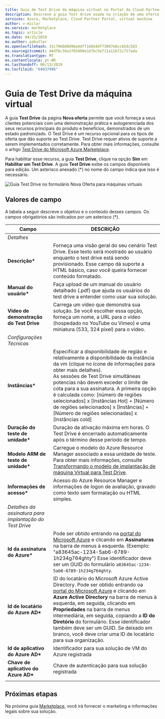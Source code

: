 ```yaml
---
title: Guia de Test Drive da máquina virtual no Portal do Cloud Partner para o Azure Marketplace
description: Descreve a guia Test drive usada na criação de uma oferta de VM do Marketplace do Azure.
services: Azure, Marketplace, Cloud Partner Portal, virtual machine
author: v-miclar
ms.service: marketplace
ms.topic: article
ms.date: 04/25/2019
ms.author: pabutler
ms.openlocfilehash: 31c7968d0d96a44ff166444f73807e0ccb5dc583
ms.sourcegitcommit: d4dfbc34a1f03488e1b7bc5e711a11b72c717ada
ms.translationtype: MT
ms.contentlocale: pt-BR
ms.lasthandoff: 06/13/2019
ms.locfileid: "64937996"
---
```

# <a name="virtual-machine-test-drive-tab"></a>Guia de Test Drive da máquina virtual

A guia **Test Drive** da página **Nova oferta** permite que você forneça a seus clientes potenciais com uma demonstração prática e autogerenciada dos seus recursos principais do produto e benefícios, demonstrados de um estado padronizado.  O Test Drive é um recurso opcional para os tipos de oferta que dão suporte ao Test Drive.  Test Drive requer ativos de suporte a serem implementados corretamente.  Para obter mais informações, consulte o artigo [
Test Drive do Microsoft Azure Marketplace](https://azure.microsoft.com/blog/azure-marketplace-test-drive/).  <!--TD: Replace with migrated version of Test Drive article! -->

Para habilitar esse recurso, a guia **Test Drive**, clique na opção **Sim** em **Habilitar um Test Drive**.  A guia **Test Drive** exibe os campos disponíveis para edição.  Um asterisco anexado (*) no nome do campo indica que isso é necessário.

![Guia Test Drive no formulário Nova Oferta para máquinas virtuais](./media/publishvm_007.png)


## <a name="field-values"></a>Valores de campo

A tabela a seguir descreve o objetivo e o conteúdo desses campos.  Os campos obrigatórios são indicados por um asterisco (*).


|    Campo                  |       DESCRIÇÃO                                                            |
|  ---------                |     ---------------                                                          |
|  *Detalhes*   |  |
| **Descrição\***           | Forneça uma visão geral do seu cenário Test Drive. Esse texto será mostrado ao usuário enquanto o test drive está sendo provisionado. Esse campo dá suporte a HTML básico, caso você queira fornecer conteúdo formatado.  |
| **Manual do usuário\***           | Faça upload de um manual do usuário detalhado (.pdf) que ajuda os usuários do test drive a entender como usar sua solução.  |
| **Vídeo de demonstração do Test Drive** | Carrega um vídeo que demonstra sua solução.  Se você escolher essa opção, forneça um nome, a URL para o vídeo (hospedado no YouTube ou Vimeo) e uma miniatura (533, 324 pixel) para o vídeo. |
| *Configurações Técnicas* |  |
| **Instâncias\***             | Especificar a disponibilidade de região e relativamente a disponibilidade da instância da vm (clique no ícone de informações para obter mais detalhes).  <br/>As sessões de Test Drive simultâneas potencias não devem exceder o limite de cota para a sua assinatura.  A primeira opção é calculada como: [número de regiões selecionados] x [Instâncias Hot] + [Número de regiões selecionados] x [Instâncias] + [Número de regiões selecionadas] x [Instâncias cold] |
| **Duração do teste de unidade\***   | Duração da ativação máxima em horas. O Test Drive é encerrado automaticamente após o término desse período de tempo.  |
|**Modelo ARM de teste de unidade\***| Carregue o modelo do Azure Resource Manager associado a essa unidade de teste. Para obter mais informações, consulte [Transformando o modelo de implantação de máquina Virtual para Test Drive](https://github.com/Azure/AzureTestDrive/wiki/Transforming-Virtual-Machine-Deployment-Template-for-Test-Drive). |
| **Informações de acesso\***    | Acesso do Azure Resource Manager e informações de logon de avaliação, gravado como texto sem formatação ou HTML simples. |
| *Detalhes da assinatura para implantação do Test Drive* |  |
| **Id da assinatura do Azure\*** | Pode ser obtido entrando na [portal do Microsoft Azure](https://ms.portal.azure.com) e clicando em **Assinaturas** na barra de menus à esquerda. (Exemplo: "a83645ac-1234-5ab6-6789-1h234g764ghty")    Esse identificador deve ser um GUID do formulário `a83645ac-1234-5ab6-6789-1h234g764ghty`.|
| **Id de locatário do Azure AD\***    | ID do locatário do Microsoft Azure Active Directory.  Pode ser obtido entrando oa [portal do Microsoft Azure](https://ms.portal.azure.com) e clicando em **Azure Active Directory** na barra de menus à esquerda, em seguida, clicando em **Propriedades** na barra de menus intermediária, em seguida, copiando a **ID do Diretório** do formulário.  Esse identificador também deve ser um GUID.  Se deixado em branco, você deve criar uma ID de locatário para sua organização. |
| **Id de aplicativo do Azure AD\***       | Identificador para sua solução de VM do Azure registrada  |
| **Chave de aplicativo do Azure AD\***      | Chave de autenticação para sua solução registrada |
|   |   |


## <a name="next-steps"></a>Próximas etapas

Na próxima guia [Marketplace](./cpp-marketplace-tab.md), você irá fornecer o marketing e informações legais sobre sua solução.
